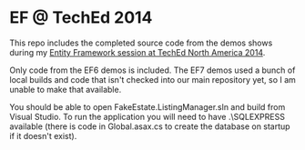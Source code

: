 EF @ TechEd 2014
===============

This repo includes the completed source code from the demos shows during my [Entity Framework session at TechEd North America 2014](http://channel9.msdn.com/Events/TechEd/NorthAmerica/2014/DEV-B417).

Only code from the EF6 demos is included. The EF7 demos used a bunch of local builds and code that isn't checked into our main repository yet, so I am unable to make that available.

You should be able to open FakeEstate.ListingManager.sln and build from Visual Studio. To run the application you will need to have .\SQLEXPRESS available (there is code in Global.asax.cs to create the database on startup if it doesn't exist). 
